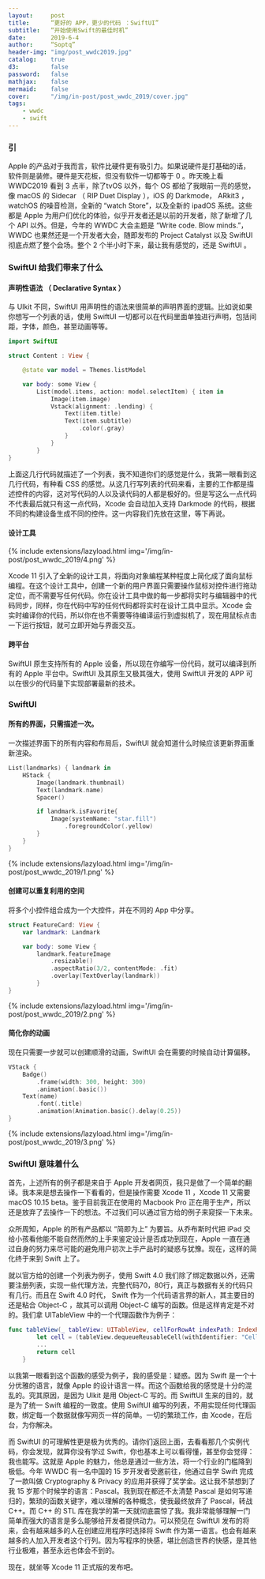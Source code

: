 ```yaml
---
layout:     post
title:      “更好的 APP，更少的代码 ：SwiftUI”
subtitle:   “开始使用Swift的最佳时机”
date:       2019-6-4
author:     “Soptq”
header-img: "img/post_wwdc2019.jpg"
catalog:    true
d3:         false
password:   false
mathjax:    false
mermaid:    false
cover:      "/img/in-post/post_wwdc_2019/cover.jpg"
tags:
    - wwdc
    - swift
---
```


### 引

Apple 的产品对于我而言，软件比硬件更有吸引力。如果说硬件是打基础的话，软件则是装修。硬件是天花板，但没有软件一切都等于 0 。昨天晚上看 WWDC2019 看到 3 点半，除了tvOS 以外，每个 OS 都给了我眼前一亮的感觉，像 macOS 的 Sidecar （ RIP Duet Display ），iOS 的 Darkmode， ARkit3 ，watchOS 的噪音检测，全新的 “watch Store”，以及全新的 ipadOS 系统。这些都是 Apple 为用户们优化的体验，似乎开发者还是以前的开发者，除了新增了几个 API 以外。但是，今年的 WWDC 大会主题是 “Write code. Blow minds.”，WWDC 也果然还是一个开发者大会，随即发布的 Project Catalyst 以及 SwiftUI 彻底点燃了整个会场。整个 2 个半小时下来，最让我有感觉的，还是 SwiftUI 。

### SwiftUI 给我们带来了什么

#### 声明性语法 （ Declarative Syntax ）

与 UIkit 不同，SwiftUI 用声明性的语法来很简单的声明界面的逻辑。比如说如果你想写一个列表的话，使用 SwiftUI 一切都可以在代码里面单独进行声明，包括间距，字体，颜色，甚至动画等等。

```swift
import SwiftUI

struct Content : View {

	@state var model = Themes.listModel

	var body: some View {
		List(model.items, action: model.selectItem) { item in
			Image(item.image)
			Vstack(alignment: .lending) {
				Text(item.title)
				Text(item.subtitle)
					.color(.gray)
				}
			}
		}
}
```

上面这几行代码就描述了一个列表，我不知道你们的感觉是什么，我第一眼看到这几行代码，有种看 CSS 的感觉。从这几行写列表的代码来看，主要的工作都是描述控件的内容，这对写代码的人以及读代码的人都是极好的。但是写这么一点代码不代表最后就只有这一点代码，Xcode 会自动加入支持 Darkmode 的代码，根据不同的构建设备生成不同的控件。这一内容我们先放在这里，等下再说。

#### 设计工具

{% include extensions/lazyload.html img='/img/in-post/post_wwdc_2019/4.png' %}

Xcode 11 引入了全新的设计工具，将面向对象编程某种程度上简化成了面向鼠标编程。在这个设计工具中，创建一个新的用户界面只需要操作鼠标对控件进行拖动定位，而不需要写任何代码。你在设计工具中做的每一步都将实时与编辑器中的代码同步，同样，你在代码中写的任何代码都将实时在设计工具中显示。Xcode 会实时编译你的代码，所以你在也不需要等待编译运行到虚拟机了，现在用鼠标点击一下运行按钮，就可立即开始与界面交互。

#### 跨平台

SwiftUI 原生支持所有的 Apple 设备，所以现在你编写一份代码，就可以编译到所有的 Apple 平台中。SwiftUI 及其原生又极其强大，使用 SwiftUI 开发的 APP 可以在很少的代码量下实现部署最新的技术。

### SwiftUI

#### 所有的界面，只需描述一次。

一次描述界面下的所有内容和布局后，SwiftUI 就会知道什么时候应该更新界面重新渲染。

```swift
List(landmarks) { landmark in
	HStack {
		Image(landmark.thumbnail)
		Text(landmark.name)
		Spacer()

		if landmark.isFavorite{
			Image(systemName: "star.fill")
				.foregroundColor(.yellow)
		}
	}
}
```

{% include extensions/lazyload.html img='/img/in-post/post_wwdc_2019/1.png' %}

#### 创建可以重复利用的空间

将多个小控件组合成为一个大控件，并在不同的 App 中分享。

```swift
struct FeatureCard: View {
	var landmark: Landmark

	var body: some View {
		landmark.featureImage
			.resizable()
			.aspectRatio(3/2, contentMode: .fit)
			.overlay(TextOverlay(landmark))
		}
}
```

{% include extensions/lazyload.html img='/img/in-post/post_wwdc_2019/2.png' %}


#### 简化你的动画

现在只需要一步就可以创建顺滑的动画，SwiftUI 会在需要的时候自动计算偏移。

```swift
VStack {
	Badge()
		.frame(width: 300, height: 300)
		.animation(.basic())
	Text(name)
		.font(.title)
		.animation(Animation.basic().delay(0.25))
}
```

{% include extensions/lazyload.html img='/img/in-post/post_wwdc_2019/3.png' %}

### SwiftUI 意味着什么

首先，上述所有的例子都是来自于 Apple 开发者网页，我只是做了一个简单的翻译。我本来是想去操作一下看看的，但是操作需要 Xcode 11 ，Xcode 11 又需要 macOS 10.15 beta。鉴于目前我正在使用的 Macbook Pro 正在用于生产，所以还是放弃了去操作一下的想法。不过我们可以通过官方给的例子来窥探一下未来。

众所周知，Apple 的所有产品都以 “简即为上” 为要旨。从乔布斯时代把 iPad 交给小孩看他能不能自然而然的上手来鉴定设计是否成功到现在，Apple 一直在通过自身的努力来尽可能的避免用户初次上手产品时的疑惑与犹豫。现在，这样的简化终于来到 Swift 上了。

就以官方给的创建一个列表为例子，使用  Swift 4.0 我们除了绑定数据以外，还需要注册列表，实现一些代理方法，完整代码70，80行，真正与数据有关的代码只有几行。而且在 Swift 4.0 时代， Swift 作为一个代码语言界的新人，其主要目的还是粘合 Object-C ，故其可以调用 Object-C 编写的函数。但是这样肯定是不对的。我们拿 UITableView 中的一个代理函数作为例子：

```swift
func tableView(_ tableView: UITableView, cellForRowAt indexPath: IndexPath) -> UITableViewCell {
        let cell = (tableView.dequeueReusableCell(withIdentifier: "CellID", for: indexPath))
        ...
        return cell
    }
```

以我第一眼看到这个函数的感受为例子，我的感受是：疑惑。因为 Swift 是一个十分优雅的语言，就像 Apple 的设计语言一样。而这个函数给我的感觉是十分的混乱的。究其原因，是因为 UIkit 是用 Object-C 写的。而 SwiftUI 生来的目的，就是为了统一 Swift 编程的一致度。使用 SwiftUI 编写的列表，不用实现任何代理函数，绑定每一个数据就像写网页一样的简单。一切的繁琐工作，由 Xcode，在后台，为你解决。

而 SwiftUI 的可理解性更是极为优秀的。请你们返回上面，去看看那几个实例代码，你会发现，就算你没有学过 Swift，你也基本上可以看得懂，甚至你会觉得： 我也能写。这就是 Apple 的魅力，他总是通过一些方法，将一个行业的门槛降到极低。今年 WWDC 有一名中国的 15 岁开发者受邀前往，他通过自学 Swift 完成了一款叫做 Cryptography & Privacy 的应用并获得了奖学金。这让我不禁想到了我 15 岁那个时候学的语言：Pascal。我到现在都还不太清楚 Pascal 是如何写递归的，繁琐的函数关键字，难以理解的各种概念，使我最终放弃了 Pascal，转战 C++。而 C++ 的 STL 库在我学的第一天就彻底震惊了我。我非常能够理解一门简单而强大的语言是多么能够给开发者提供动力。可以预见在 SwiftUI 发布的将来，会有越来越多的人在创建应用程序时选择将 Swift 作为第一语言。也会有越来越多的人加入开发者这个行列。因为写程序的快感，堪比创造世界的快感，是其他行业极难，甚至永远也体会不到的。

现在，就坐等 Xcode 11 正式版的发布吧。

